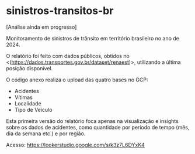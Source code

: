 # sinistros-transitos-br
[Análise ainda em progresso]

Monitoramento de sinistros de trânsito em território brasileiro no ano de 2024.

O relatório foi feito com dados públicos, obtidos no <RENAEST> <(https://dados.transportes.gov.br/dataset/renaest)>, utilizando a última posição disponível.

O código anexo realiza o upload das quatro bases no GCP:
- Acidentes
- Vítimas
- Localidade
- Tipo de Veículo

Esta primeira versão do relatório foca apenas na visualização e insights sobre os dados de acidentes, como quantidade por período de tempo (mês, dia da semana etc.) e por região.

Acesso: https://lookerstudio.google.com/s/k3z7L6DYxK4
